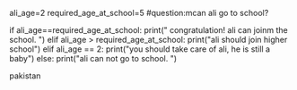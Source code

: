 ali_age=2
required_age_at_school=5
#question:mcan ali go to school?

if ali_age==required_age_at_school:
  print(" congratulation! ali can joinm the school. ")
elif ali_age > required_age_at_school:
  print("ali should join higher school")
elif ali_age == 2:
  print("you should take care of ali, he is still a baby")
else:
    print("ali can not go to school. ")

pakistan
